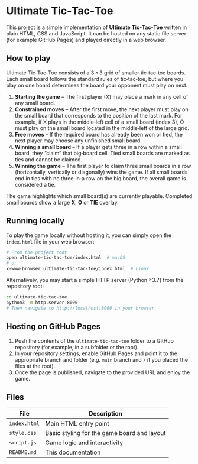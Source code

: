 # Ultimate Tic‑Tac‑Toe

This project is a simple implementation of **Ultimate Tic‑Tac‑Toe** written in plain HTML, CSS and JavaScript.  It can be hosted on any static file server (for example GitHub Pages) and played directly in a web browser.

## How to play

Ultimate Tic‑Tac‑Toe consists of a 3 × 3 grid of smaller tic‑tac‑toe boards.  Each small board follows the standard rules of tic‑tac‑toe, but where you play on one board determines the board your opponent must play on next.

1. **Starting the game** – The first player (X) may place a mark in any cell of any small board.
2. **Constrained moves** – After the first move, the next player must play on the small board that corresponds to the position of the last mark.  For example, if X plays in the middle‑left cell of a small board (index 3), O must play on the small board located in the middle‑left of the large grid.
3. **Free moves** – If the required board has already been won or tied, the next player may choose any unfinished small board.
4. **Winning a small board** – If a player gets three in a row within a small board, they “claim” that big‑board cell.  Tied small boards are marked as ties and cannot be claimed.
5. **Winning the game** – The first player to claim three small boards in a row (horizontally, vertically or diagonally) wins the game.  If all small boards end in ties with no three‑in‑a‑row on the big board, the overall game is considered a tie.

The game highlights which small board(s) are currently playable.  Completed small boards show a large **X**, **O** or **TIE** overlay.

## Running locally

To play the game locally without hosting it, you can simply open the `index.html` file in your web browser:

```bash
# From the project root
open ultimate-tic-tac-toe/index.html  # macOS
# or
x-www-browser ultimate-tic-tac-toe/index.html  # Linux
```

Alternatively, you may start a simple HTTP server (Python ≥3.7) from the repository root:

```bash
cd ultimate-tic-tac-toe
python3 -m http.server 8000
# Then navigate to http://localhost:8000 in your browser
```

## Hosting on GitHub Pages

1. Push the contents of the `ultimate-tic-tac-toe` folder to a GitHub repository (for example, in a subfolder or the root).
2. In your repository settings, enable GitHub Pages and point it to the appropriate branch and folder (e.g. `main` branch and `/` if you placed the files at the root).
3. Once the page is published, navigate to the provided URL and enjoy the game.

## Files

| File             | Description                                 |
|------------------|---------------------------------------------|
| `index.html`     | Main HTML entry point                       |
| `style.css`      | Basic styling for the game board and layout |
| `script.js`      | Game logic and interactivity                |
| `README.md`      | This documentation                          |
